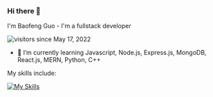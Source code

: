 ### Hi there 👋

I'm Baofeng Guo - I'm a fullstack developer

![visitors](https://visitor-badge.glitch.me/badge?page_id=magickw&left_color=green&right_color=red) since May 17, 2022

- 🌱 I’m currently learning Javascript, Node.js, Express.js, MongoDB, React.js, MERN, Python, C++

My skills include:

[![My Skills](https://skillicons.dev/icons?i=html,css,js,jquery,mysql,mongodb,nodejs,react,redux,regex,express,bootstrap,git,graphql,materialui,tailwind,vscode&perline=10)](https://skillicons.dev)
